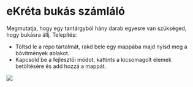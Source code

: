 # eKréta bukás számláló
Megmutatja, hogy egy tantárgyból hány darab egyesre van szükséged, hogy bukásra állj.
Telepítés:
- Töltsd le a repo tartalmát, rakd bele egy mappába majd nyisd meg a bővítmények ablakot.
- Kapcsold be a fejlesztői módot, kattints a kicsomagolt elemek betöltésére és add hozzá a mappát.

<img src="https://cdn.discordapp.com/attachments/783958593749516317/957727778038480936/Kepernyokep_2022-03-27_214740.png">
